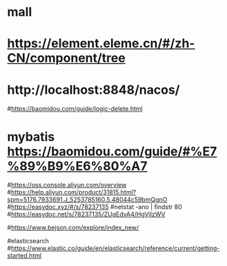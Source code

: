 # mall
# https://element.eleme.cn/#/zh-CN/component/tree
# http://localhost:8848/nacos/
#https://baomidou.com/guide/logic-delete.html
# mybatis https://baomidou.com/guide/#%E7%89%B9%E6%80%A7
#https://oss.console.aliyun.com/overview
#https://help.aliyun.com/product/31815.html?spm=5176.7933691.J_5253785160.5.48044c59bmQgnO
#https://easydoc.xyz/#/s/78237135
#netstat -ano | findstr 80
#https://easydoc.net/s/78237135/ZUqEdvA4/HgVjlzWV

#https://www.bejson.com/explore/index_new/

#elasticsearch
#https://www.elastic.co/guide/en/elasticsearch/reference/current/getting-started.html
